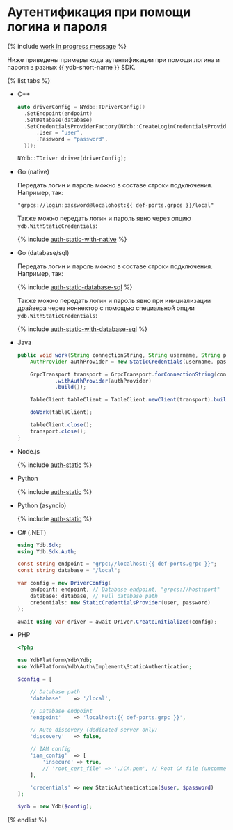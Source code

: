 <!-- markdownlint-disable blanks-around-fences -->

# Аутентификация при помощи логина и пароля

{% include [work in progress message](_includes/addition.md) %}

Ниже приведены примеры кода аутентификации при помощи логина и пароля в разных {{ ydb-short-name }} SDK.

{% list tabs %}

- C++

  ```c++
  auto driverConfig = NYdb::TDriverConfig()
    .SetEndpoint(endpoint)
    .SetDatabase(database)
    .SetCredentialsProviderFactory(NYdb::CreateLoginCredentialsProviderFactory({
        .User = "user",
        .Password = "password",
    }));

  NYdb::TDriver driver(driverConfig);
  ```

- Go (native)

  Передать логин и пароль можно в составе строки подключения. Например, так:

  ```shell
  "grpcs://login:password@localohost:{{ def-ports.grpcs }}/local"
  ```

  Также можно передать логин и пароль явно через опцию `ydb.WithStaticCredentials`:

  {% include [auth-static-with-native](../../../_includes/go/auth-static-with-native.md) %}

- Go (database/sql)

  Передать логин и пароль можно в составе строки подключения. Например, так:

  {% include [auth-static-database-sql](../../../_includes/go/auth-static-database-sql.md) %}

  Также можно передать логин и пароль явно при инициализации драйвера через коннектор с помощью специальной опции `ydb.WithStaticCredentials`:

  {% include [auth-static-with-database-sql](../../../_includes/go/auth-static-with-database-sql.md) %}

- Java

  ```java
  public void work(String connectionString, String username, String password) {
      AuthProvider authProvider = new StaticCredentials(username, password);

      GrpcTransport transport = GrpcTransport.forConnectionString(connectionString)
              .withAuthProvider(authProvider)
              .build());

      TableClient tableClient = TableClient.newClient(transport).build();

      doWork(tableClient);

      tableClient.close();
      transport.close();
  }
  ```

- Node.js

  {% include [auth-static](../../_includes/nodejs/auth-static.md) %}

- Python

  {% include [auth-static](../../_includes/python/auth-static.md) %}

- Python (asyncio)

  {% include [auth-static](../../_includes/python/async/auth-static.md) %}

- C# (.NET)

  ```C#
  using Ydb.Sdk;
  using Ydb.Sdk.Auth;

  const string endpoint = "grpc://localhost:{{ def-ports.grpc }}";
  const string database = "/local";

  var config = new DriverConfig(
      endpoint: endpoint, // Database endpoint, "grpcs://host:port"
      database: database, // Full database path
      credentials: new StaticCredentialsProvider(user, password)
  );

  await using var driver = await Driver.CreateInitialized(config);
  ```

- PHP

  ```php
  <?php

  use YdbPlatform\Ydb\Ydb;
  use YdbPlatform\Ydb\Auth\Implement\StaticAuthentication;

  $config = [

      // Database path
      'database'    => '/local',

      // Database endpoint
      'endpoint'    => 'localhost:{{ def-ports.grpc }}',

      // Auto discovery (dedicated server only)
      'discovery'   => false,

      // IAM config
      'iam_config'  => [
          'insecure' => true,
          // 'root_cert_file' => './CA.pem', // Root CA file (uncomment for dedicated server)
      ],

      'credentials' => new StaticAuthentication($user, $password)
  ];

  $ydb = new Ydb($config);
  ```

{% endlist %}
